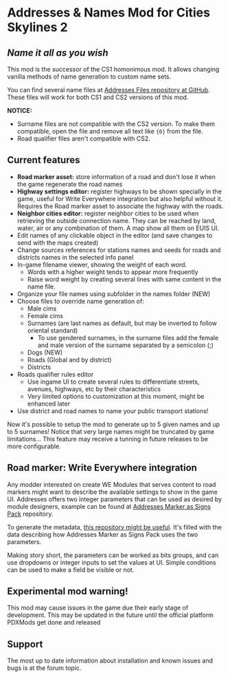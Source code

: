 # Addresses & Names Mod for Cities Skylines 2
## _Name it all as you wish_

This mod is the successor of the CS1 homonimous mod. It allows changing vanilla methods of name generation to custom name sets.

You can find several name files at [Addresses Files repository at GitHub](https://github.com/klyte45/AddressesFiles). These files will work for both CS1 and CS2 versions of this mod.

**NOTICE:** 
- Surname files are not compatible with the CS2 version. To make them compatible, open the file and remove all text like `{0}` from the file.
- Road qualifier files aren't compatible with CS2.

## Current features

- **Road marker asset:** store information of a road and don't lose it when the game regenerate the road names
- **Highway settings editor:** register highways to be shown specially in the game, useful for Write Everywhere integration but also helpful without it. Requires the Road marker asset to associate the highway with the roads.
- **Neighbor cities editor:** register neighbor cities to be used when retrieving the outside connection name. They can be reached by land, water, air or any combination of them. A map show all them on EUIS UI.
- Edit names of any clickable object in the editor (and save changes to send with the maps created)
- Change sources references for stations names and seeds for roads and districts names in the selected info panel
- In-game filename viewer, showing the weight of each word.
  - Words with a higher weight tends to appear more frequently
  - Raise word weight by creating several lines with same content in the name file.
- Organize your file names using subfolder in the names folder (NEW)
- Choose files to override name generation of:
  - Male cims
  - Female cims
  - Surnames (are last names as default, but may be inverted to follow oriental standard)
	- To use gendered surnames, in the surname files add the female and male version of the surname separated by a semicolon (;)
  - Dogs (NEW)
  - Roads (Global and by district)
  - Districts
- Roads qualifier rules editor
  - Use ingame UI to create several rules to differentiate streets, avenues, highways, etc by their characteristics
  - Very limited options to customization at this moment, might be enhanced later
- Use district and road names to name your public transport stations!

Now it's possible to setup the mod to generate up to 5 given names and up to 5 surnames! Notice that very large names might be truncated by game limitations... This feature may receive a tunning in future releases to be more configurable.

## Road marker: Write Everywhere integration

Any modder interested on create WE Modules that serves content to road markers might want to describe the available settings to show in the game UI. Addresses offers two integer parameters that can be used as desired by 
module designers, example can be found at [Addresses Marker as Signs Pack](????) repository.

To generate the metadata, [this repository might be useful](https://github.com/klyte45/CS2-ADR-WE-road-marker-metadata). It's filled with the data describing how Addresses Marker as Signs Pack uses the two parameters.

Making story short, the parameters can be worked as bits groups, and can use dropdowns or integer inputs to set the values at UI. Simple conditions can be used to make a field be visible or not.

## Experimental mod warning!
This mod may cause issues in the game due their early stage of development. This may be updated in the future until the official platform PDXMods get done and released

## Support
The most up to date information about installation and known issues and bugs is at the forum topíc.
